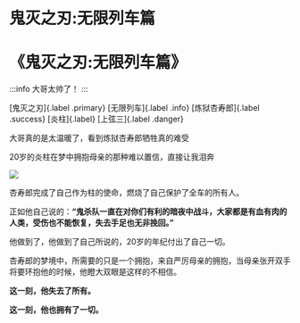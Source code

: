 # 鬼灭之刃:无限列车篇


# 《鬼灭之刃:无限列车篇》

:::info
大哥太帅了！
:::

[鬼灭之刃]{.label .primary} [无限列车]{.label .info} [炼狱杏寿郎]{.label .success} [炎柱]{.label} [上弦三]{.label .danger}

大哥真的是太温暖了，看到炼狱杏寿郎牺牲真的难受

20岁的炎柱在梦中拥抱母亲的那种难以置信，直接让我泪奔

![](https://tva1.sinaimg.cn/large/008ieO5lly8gumzrck9zij60xc0rgajy02.jpg)

杏寿郎完成了自己作为柱的使命，燃烧了自己保护了全车的所有人。

正如他自己说的：**“鬼杀队一直在对你们有利的暗夜中战斗，大家都是有血有肉的人类，受伤也不能恢复，失去手足也无非挽回。”**

他做到了，他做到了自己所说的，20岁的年纪付出了自己一切。

杏寿郎的梦境中，所需要的只是一个拥抱，来自严厉母亲的拥抱，当母亲张开双手将要环抱他的时候，他瞪大双眼是这样的不相信。

**这一刻，他失去了所有。**

**这一刻，他也拥有了一切。**



